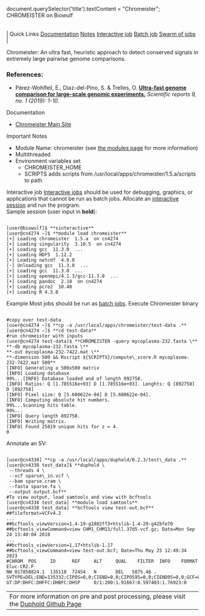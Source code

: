 

document.querySelector('title').textContent = "Chromeister";
CHROMEISTER on Biowulf


|  |
| --- |
| 
Quick Links
[Documentation](#doc)
[Notes](#notes)
[Interactive job](#int) 
[Batch job](#sbatch) 
[Swarm of jobs](#swarm) 
 |



Chromeister: An ultra fast, heuristic approach to detect conserved signals in extremely large pairwise genome comparisons.



### References:


* Pérez-Wohlfeil, E., Diaz-del-Pino, S. & Trelles, O.
 [**Ultra-fast genome comparison for large-scale genomic experiments.**](https://doi.org/10.1038/s41598-019-46773-w)
*Scientific reports 9, no. 1 (2019): 1-10.*


Documentation
* [Chromeister Main Site](https://github.com/estebanpw/chromeister)


Important Notes
* Module Name: chromeister (see [the modules page](/apps/modules.html) for more information)
 * Multithreaded
* Environment variables set 
	+ CHROMEISTER\_HOME
	+ SCRIPTS adds scripts from /usr/local/apps/chromeister/1.5.a/scripts to path



Interactive job
[Interactive jobs](/docs/userguide.html#int) should be used for debugging, graphics, or applications that cannot be run as batch jobs.
Allocate an [interactive session](/docs/userguide.html#int) and run the program.   
Sample session (user input in **bold**):



```

[user@biowulf]$ **sinteractive**
[user@cn4274 ~]$ **module load chromeister**
[+] Loading chromeister  1.5.a  on cn4274
[+] Loading singularity  3.10.5  on cn4274
[+] Loading gcc  11.3.0  ...
[+] Loading HDF5  1.12.2
[+] Loading netcdf  4.9.0
[-] Unloading gcc  11.3.0  ...
[+] Loading gcc  11.3.0  ...
[+] Loading openmpi/4.1.3/gcc-11.3.0  ...
[+] Loading pandoc  2.18  on cn4274
[+] Loading pcre2  10.40
[+] Loading R 4.3.0

```


Example
Most jobs should be run as [batch jobs](/docs/userguide.html#submit).
Execute Chromeister binary



```

#copy over test-data
[user@cn4274 ~]$ **cp -a /usr/local/apps/chromeister/test-data .**
[user@cn4274 ~]$ **cd test-data**
#run chromeister with inputs
[user@cn4274 test-data]$ **CHROMEISTER -query mycoplasma-232.fasta \**
**-db mycoplasma-232.fasta \**
**-out mycoplasma-232-7422.mat \**
**-dimension 500 && Rscript ${SCRIPTS}/compute\_score.R mycoplasma-232-7422.mat 500**
[INFO] Generating a 500x500 matrix
[INFO] Loading database
99%...[INFO] Database loaded and of length 892758.
[INFO] Ratios: Q [1.785516e+03] D [1.785516e+03]. Lenghts: Q [892758] D [892758]
[INFO] Pixel size: Q [5.600622e-04] D [5.600622e-04].
[INFO] Computing absolute hit numbers.
99%...Scanning hits table.
99%...
[INFO] Query length 892758.
[INFO] Writing matrix.
[INFO] Found 25819 unique hits for z = 4.
0

```

Annotate an SV:



```

[user@cn4338] **cp -a /usr/local/apps/duphold/0.2.3/test\_data .**
[user@cn4338 test_data]$ **duphold \
 --threads 4 \
 --vcf sparse\_in.vcf \
 --bam sparse.cram \
 --fasta sparse.fa \
 --output output.bcf** 
#To view output, load samtools and view with bcftools
[user@cn4338 test_data] **module load samtools**
[user@cn4338 test_data] **bcftools view test-out.bcf**
##fileformat=VCFv4.2
...
##bcftools_viewVersion=1.4-19-g1802ff3+htslib-1.4-29-g42bfe70
##bcftools_viewCommand=view CHM1_CHM13/full.37d5.vcf.gz; Date=Mon Sep 24 13:48:04 2018
...
##bcftools_viewVersion=1.17+htslib-1.17
##bcftools_viewCommand=view test-out.bcf; Date=Thu May 25 12:49:34 2023
#CHROM  POS     ID      REF     ALT     QUAL    FILTER  INFO    FORMAT  Eluc-CR2.F
NW_017858824.1  135118  72454   N       DEL   5875.46 .       SVTYPE=DEL;END=135332;CIPOS=0,0;CIEND=0,0;CIPOS95=0,0;CIEND95=0,0;GCF=0.306977  GT:DP:DHFC:DHFFC:DHBFC:DHSP     0/1:200:1.91667:0.597403:1.76923:0

```



|  |  |
| --- | --- |
|  For more information on pre and post processing, please visit the [Duphold Github Page](https://github.com/brentp/duphold) | |








